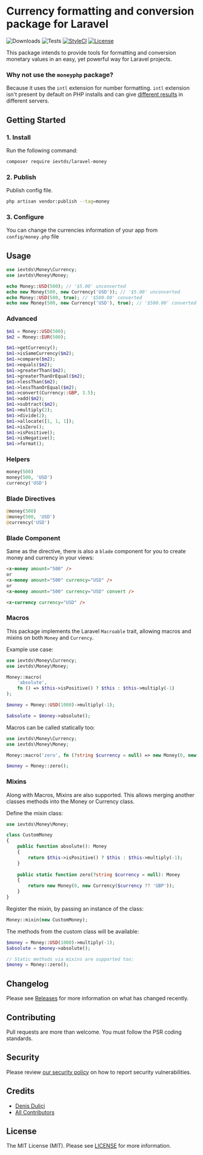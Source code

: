 # Currency formatting and conversion package for Laravel

![Downloads](https://img.shields.io/packagist/dt/ievtds/laravel-money)
![Tests](https://img.shields.io/github/actions/workflow/status/ievtds/laravel-money/tests.yml?label=tests)
[![StyleCI](https://github.styleci.io/repos/112121508/shield?style=flat&branch=master)](https://styleci.io/repos/112121508)
[![License](https://img.shields.io/github/license/ievtds/laravel-money)](LICENSE.md)

This package intends to provide tools for formatting and conversion monetary values in an easy, yet powerful way for Laravel projects.

### Why not use the `moneyphp` package?

Because it uses the `intl` extension for number formatting. `intl` extension isn't present by default on PHP installs and can give [different results](http://moneyphp.org/en/latest/features/formatting.html#intl-formatter) in different servers.

## Getting Started

### 1. Install

Run the following command:

```bash
composer require ievtds/laravel-money
```

### 2. Publish

Publish config file.

```bash
php artisan vendor:publish --tag=money
```

### 3. Configure

You can change the currencies information of your app from `config/money.php` file

## Usage

```php
use ievtds\Money\Currency;
use ievtds\Money\Money;

echo Money::USD(500); // '$5.00' unconverted
echo new Money(500, new Currency('USD')); // '$5.00' unconverted
echo Money::USD(500, true); // '$500.00' converted
echo new Money(500, new Currency('USD'), true); // '$500.00' converted
```

### Advanced

```php
$m1 = Money::USD(500);
$m2 = Money::EUR(500);

$m1->getCurrency();
$m1->isSameCurrency($m2);
$m1->compare($m2);
$m1->equals($m2);
$m1->greaterThan($m2);
$m1->greaterThanOrEqual($m2);
$m1->lessThan($m2);
$m1->lessThanOrEqual($m2);
$m1->convert(Currency::GBP, 3.5);
$m1->add($m2);
$m1->subtract($m2);
$m1->multiply(2);
$m1->divide(2);
$m1->allocate([1, 1, 1]);
$m1->isZero();
$m1->isPositive();
$m1->isNegative();
$m1->format();
```

### Helpers

```php
money(500)
money(500, 'USD')
currency('USD')
```

### Blade Directives

```php
@money(500)
@money(500, 'USD')
@currency('USD')
```

### Blade Component

Same as the directive, there is also a `blade` component for you to create money and currency in your views:

```html
<x-money amount="500" />
or
<x-money amount="500" currency="USD" />
or
<x-money amount="500" currency="USD" convert />

<x-currency currency="USD" />
```

### Macros

This package implements the Laravel `Macroable` trait, allowing macros and mixins on both `Money` and `Currency`.

Example use case:

```php
use ievtds\Money\Currency;
use ievtds\Money\Money;

Money::macro(
    'absolute',
    fn () => $this->isPositive() ? $this : $this->multiply(-1)
);

$money = Money::USD(1000)->multiply(-1);

$absolute = $money->absolute();
```

Macros can be called statically too:

```php
use ievtds\Money\Currency;
use ievtds\Money\Money;

Money::macro('zero', fn (?string $currency = null) => new Money(0, new Currency($currency ?? 'GBP')));

$money = Money::zero();
```

### Mixins

Along with Macros, Mixins are also supported. This allows merging another classes methods into the Money or Currency class.

Define the mixin class:

```php
use ievtds\Money\Money;

class CustomMoney 
{
    public function absolute(): Money
    {
        return $this->isPositive() ? $this : $this->multiply(-1);
    }
    
    public static function zero(?string $currency = null): Money
    {
        return new Money(0, new Currency($currency ?? 'GBP'));
    }
}
```

Register the mixin, by passing an instance of the class:

```php
Money::mixin(new CustomMoney);
```

The methods from the custom class will be available:

```php
$money = Money::USD(1000)->multiply(-1);
$absolute = $money->absolute();

// Static methods via mixins are supported too:
$money = Money::zero();
```

## Changelog

Please see [Releases](../../releases) for more information on what has changed recently.

## Contributing

Pull requests are more than welcome. You must follow the PSR coding standards.

## Security

Please review [our security policy](https://github.com/ievtds/laravel-money/security/policy) on how to report security vulnerabilities.

## Credits

- [Denis Duliçi](https://github.com/denisdulici)
- [All Contributors](../../contributors)

## License

The MIT License (MIT). Please see [LICENSE](LICENSE.md) for more information.
